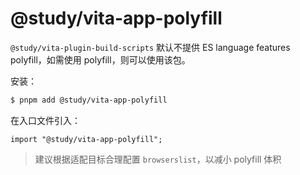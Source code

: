 # @study/vita-app-polyfill

`@study/vita-plugin-build-scripts` 默认不提供 ES language features polyfill，如需使用 polyfill，则可以使用该包。

安装：

```bash
$ pnpm add @study/vita-app-polyfill
```

在入口文件引入：

```tsx
import "@study/vita-app-polyfill";
```

> 建议根据适配目标合理配置 `browserslist`，以减小 polyfill 体积
